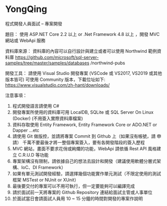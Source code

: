 # YongQing
程式開發人員面試 – 專案開發

題目：
使用 ASP.NET Core 2.2 以上 or .Net Framework 4.8 以上 ，開發 MVC 網站或
WebApi 服務

資料庫來源：
資料庫的內容可以自行設計與建立或者可以使用 Northwind 範例資料庫
https://github.com/microsoft/sql-server-samples/tree/master/samples/databases
/northwind-pubs

開發工具：
請使用 Visual Studio 開發專案 (VSCode 或 VS2017, VS2019 或其他版本皆可)
可使用 Community 版本，下載位址如下:
https://www.visualstudio.com/zh-hant/downloads/

注意事項：
1. 程式開發語言請使用 C#
2. 開發專案所使用的資料庫可用 LocalDB, SQLite 或 SQL Server On Linux (Docker)
(不用簽入實際資料庫檔案)
3. 資料存取使用 Entity Framework, Entity Framework Core or ADO.NET or
Dapper ...etc
4. 請使用 Git 做版控，並請將專案 Commit 到 Github 上（如果沒有帳號，請
申請）
千萬不要最後才將一整個專案簽入，要有各開發階段的簽入歷程
5. MVC 網站，畫面不要求花俏或絢爛的功能，WebApi 請依循 Rest API 風格建
立 C.R.U.D 等功能
6. 專案架構沒有限制，請依據自己的想法去設計和開發（建議使用軟體分層式架
構、IoC、DI Framework）
7. 如果有單元測試開發經驗，請選擇幾個功能實作單元測試（不限定使用的測試
框架 MSTest or NUnit or XUnit）
8. 最後要交付的專案可以不用可執行，但一定要能夠可以編譯完成
9. 請於面試前一天將專案的 Github Repository 連結給面試主管或人事單位
10. 於面試當日會請面試人員用 10 ~ 15 分鐘的時間對開發的專案作說明
